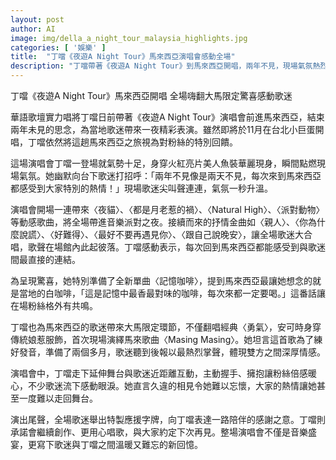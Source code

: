 ```yaml
---
layout: post
author: AI
image: img/della_a_night_tour_malaysia_highlights.jpg
categories: [ '娛樂' ]
title:  "丁噹《夜遊A Night Tour》馬來西亞演唱會感動全場"
description: "丁噹帶著《夜遊A Night Tour》到馬來西亞開唱，兩年不見，現場氣氛熱烈。從動感派對曲到走心金曲，全場大合唱，丁噹深情表示和歌迷的連結一如往昔。特別準備全新單曲〈記憶咖啡〉與大馬限定曲目，並穿上娘惹服飾演繹馬來歌曲，誠意十足。現場近距離互動感動粉絲落淚，最後歌迷以特製應援牌表達感謝，丁噹承諾繼續創作，留下溫暖難忘回憶。"
---
```

丁噹《夜遊A Night Tour》馬來西亞開唱 全場嗨翻大馬限定驚喜感動歌迷

華語歌壇實力唱將丁噹日前帶著《夜遊A Night Tour》演唱會前進馬來西亞，結束兩年未見的思念，為當地歌迷帶來一夜精彩表演。雖然即將於11月在台北小巨蛋開唱，丁噹依然將這趟馬來西亞之旅視為對粉絲的特別回饋。

這場演唱會丁噹一登場就氣勢十足，身穿火紅亮片美人魚裝華麗現身，瞬間點燃現場氣氛。她幽默向台下歌迷打招呼：「兩年不見像是兩天不見，每次來到馬來西亞都感受到大家特別的熱情！」現場歌迷尖叫聲連連，氣氛一秒升溫。

演唱會開場一連帶來〈夜貓〉、〈都是月老惹的禍〉、〈Natural High〉、〈派對動物〉等動感歌曲，將全場帶進音樂派對之夜。接續而來的抒情金曲如〈親人〉、〈你為什麼說謊〉、〈好難得〉、〈最好不要再遇見你〉、〈跟自己說晚安〉，讓全場歌迷大合唱，歌聲在場館內此起彼落。丁噹感動表示，每次回到馬來西亞都能感受到與歌迷間最直接的連結。

為呈現驚喜，她特別準備了全新單曲〈記憶咖啡〉，提到馬來西亞最讓她想念的就是當地的白咖啡，「這是記憶中最香最對味的咖啡，每次來都一定要喝。」這番話讓在場粉絲格外有共鳴。

丁噹也為馬來西亞的歌迷帶來大馬限定環節，不僅翻唱經典〈勇氣〉，安可時身穿傳統娘惹服飾，首次現場演繹馬來歌曲〈Masing Masing〉。她坦言這首歌為了練好發音，準備了兩個多月，歌迷聽到後報以最熱烈掌聲，體現雙方之間深厚情感。

演唱會中，丁噹走下延伸舞台與歌迷近距離互動，主動握手、擁抱讓粉絲倍感暖心，不少歌迷流下感動眼淚。她直言久違的相見令她難以忘懷，大家的熱情讓她甚至一度難以走回舞台。

演出尾聲，全場歌迷舉出特製應援字牌，向丁噹表達一路陪伴的感謝之意。丁噹則承諾會繼續創作、更用心唱歌，與大家約定下次再見。整場演唱會不僅是音樂盛宴，更寫下歌迷與丁噹之間溫暖又難忘的新回憶。